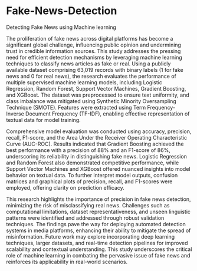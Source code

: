 # Fake-News-Detection
Detecting Fake News using Machine learning

The proliferation of fake news across digital platforms has become a significant global challenge, influencing public opinion and undermining trust in credible information sources. This study addresses the pressing need for efficient detection mechanisms by leveraging machine learning techniques to classify news articles as fake or real. Using a publicly available dataset comprising 63,019 records with binary labels (1 for fake news and 0 for real news), the research evaluates the performance of multiple supervised machine learning models, including Logistic Regression, Random Forest, Support Vector Machines, Gradient Boosting, and XGBoost. The dataset was preprocessed to ensure text uniformity, and class imbalance was mitigated using Synthetic Minority Oversampling Technique (SMOTE). Features were extracted using Term Frequency-Inverse Document Frequency (TF-IDF), enabling effective representation of textual data for model training.

Comprehensive model evaluation was conducted using accuracy, precision, recall, F1-score, and the Area Under the Receiver Operating Characteristic Curve (AUC-ROC). Results indicated that Gradient Boosting achieved the best performance with a precision of 88% and an F1-score of 86%, underscoring its reliability in distinguishing fake news. Logistic Regression and Random Forest also demonstrated competitive performance, while Support Vector Machines and XGBoost offered nuanced insights into model behavior on textual data. To further interpret model outputs, confusion matrices and graphical plots of precision, recall, and F1-scores were employed, offering clarity on prediction efficacy.

This research highlights the importance of precision in fake news detection, minimizing the risk of misclassifying real news. Challenges such as computational limitations, dataset representativeness, and unseen linguistic patterns were identified and addressed through robust validation techniques. The findings pave the way for deploying automated detection systems in media platforms, enhancing their ability to mitigate the spread of misinformation. Future work may explore incorporating deep learning techniques, larger datasets, and real-time detection pipelines for improved scalability and contextual understanding. This study underscores the critical role of machine learning in combating the pervasive issue of fake news and reinforces its applicability in real-world scenarios.
